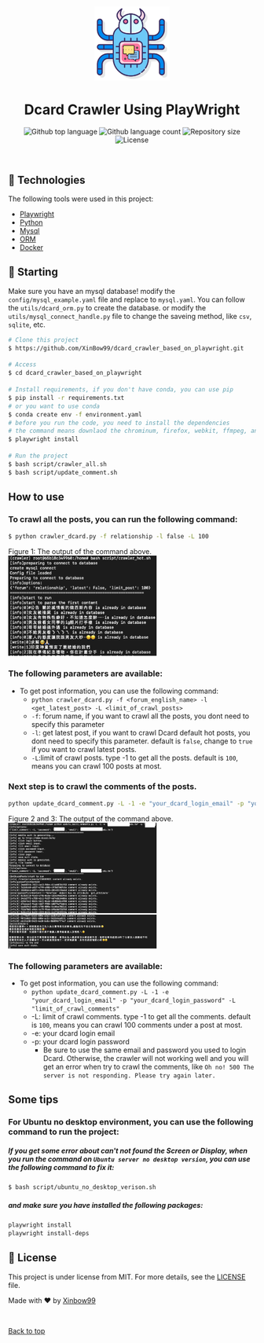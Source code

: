 <div align="center" id="top"> 
  <img width="30%" src="/images/spider-robot.png" alt="crawler" />
</div>

<h1 align="center">Dcard Crawler Using PlayWright</h1>

<p align="center">
  <img alt="Github top language" src="https://img.shields.io/github/languages/top/Xinbow99/dcard_crawler_based_on_playwright">

  <img alt="Github language count" src="https://img.shields.io/github/languages/count/Xinbow99/dcard_crawler_based_on_playwright">

  <img alt="Repository size" src="https://img.shields.io/github/repo-size/Xinbow99/dcard_crawler_based_on_playwright">

  <img alt="License" src="https://img.shields.io/github/license/Xinbow99/dcard_crawler_based_on_playwright">
</p>

<br>

## :rocket: Technologies ##

The following tools were used in this project:

- [Playwright](https://playwright.dev/python/docs/intro#installation)
- [Python](https://www.python.org)
- [Mysql](https://hub.docker.com/_/mysql)
- [ORM](https://docs.sqlalchemy.org/en/14/orm/)
- [Docker](https://www.docker.com)
## :checkered_flag: Starting ##
Make sure you have an mysql database! modify the `config/mysql_example.yaml` file and replace to `mysql.yaml`.
You can follow the `utils/dcard_orm.py` to create the database. or modify the `utils/mysql_connect_handle.py` file to change the saveing method, like `csv`, `sqlite`, etc.


```bash
# Clone this project
$ https://github.com/XinBow99/dcard_crawler_based_on_playwright.git

# Access
$ cd dcard_crawler_based_on_playwright

# Install requirements, if you don't have conda, you can use pip
$ pip install -r requirements.txt
# or you want to use conda
$ conda create env -f environment.yaml
# before you run the code, you need to install the dependencies
# the command means downlaod the chrominum, firefox, webkit, ffmpeg, and some playwright requirements, you can read the document of playwright to get more information.
$ playwright install

# Run the project
$ bash script/crawler_all.sh 
$ bash script/update_comment.sh
```
## How to use ##
### To crawl all the posts, you can run the following command:

```bash
$ python crawler_dcard.py -f relationship -l false -L 100
```
Figure 1: The output of the command above.
<br>
<img width="60%" src="/images/figure1.png" alt="f1" />

### The following parameters are available:
* To get post information, you can use the following command:
  * `python crawler_dcard.py -f <forum_english_name> -l <get_latest_post> -L <limit_of_crawl_posts>`
  * `-f`: forum name, if you want to crawl all the posts, you dont need to specify this parameter
  * `-l`: get latest post, if you want to crawl Dcard default hot posts, you dont need to specify this parameter. default is `false`, change to `true` if you want to crawl latest posts.
  * `-L`:limit of crawl posts. type -1 to get all the posts. default is `100`, means you can crawl 100 posts at most.

### Next step is to crawl the comments of the posts.

```bash
python update_dcard_comment.py -L -1 -e "your_dcard_login_email" -p "your_dcard_login_password" -L "limit_of_crawl_comments"
```
Figure 2 and 3: The output of the command above.
<br>
<img width="60%" src="/images/figure2.png" alt="f2" />
<img width="60%" src="/images/figure3.png" alt="f3" />
### The following parameters are available:
* To get post information, you can use the following command:
  * `python update_dcard_comment.py -L -1 -e "your_dcard_login_email" -p "your_dcard_login_password" -L "limit_of_crawl_comments"`
  * -L: limit of crawl comments. type -1 to get all the comments. default is `100`, means you can crawl 100 comments under a post at most. 
  * -e: your dcard login email
  * -p: your dcard login password
    * Be sure to use the same email and password you used to login Dcard. Otherwise, the crawler will not working well and you will get an error when try to crawl the comments, like `Oh no! 500 The server is not responding. Please try again later.`
## Some tips ##
### For Ubuntu no desktop environment, you can use the following command to run the project:
##### If you get some error about can't not found the Screen or Display, when you run the command on `Ubuntu server no desktop version`, you can use the following command to fix it:
```bash
$ bash script/ubuntu_no_desktop_verison.sh
```
##### and make sure you have installed the following packages:
```bash
playwright install
playwright install-deps
```


## :memo: License ##

This project is under license from MIT. For more details, see the [LICENSE](LICENSE) file.


Made with :heart: by <a href="https://github.com/Xinbow99" target="_blank">Xinbow99</a>

&#xa0;

<a href="#top">Back to top</a>
